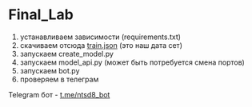 # Final_Lab

1) устанавливаем зависимости (requirements.txt)
2) скачиваем отсюда [train.json](https://www.kaggle.com/c/sentiment-analysis-in-russian/data?select=train.json) (это наш дата сет)
3) запускаем create_model.py
4) запускаем model_api.py (может быть потребуется смена портов)
5) запускаем bot.py
6) проверяем в телеграм

Telegram бот - [t.me/ntsd8_bot](https://t.me/ntsd8_bot)
